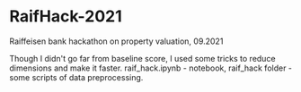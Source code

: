 # RaifHack-2021
Raiffeisen bank hackathon on property valuation, 09.2021

Though I didn't go far from baseline score, I used some tricks to reduce dimensions and make it faster.
raif_hack.ipynb - notebook, raif_hack folder - some scripts of data preprocessing.
